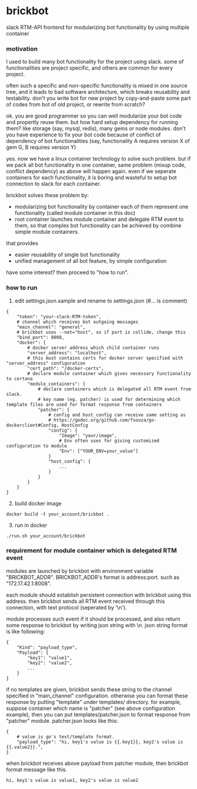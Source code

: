 # brickbot
slack RTM-API frontend for modularizing bot functionality by using multiple container


### motivation
I used to build many bot functionality for the project using slack. some of functionalities are project specific, and others are common for every project.

often such a specific and non-specific functionality is mixed in one source tree, and it leads to bad software architecture, which breaks reusability and testability. don't you write bot for new project by copy-and-paste some part of codes from bot of old project, or rewrite from scratch? 

ok. you are good programmer so you can well modularize your bot code and propertly reuse them. but how hard setup dependency for running them? like storage (say, mysql, redis), many gems or node modules. don't you have experience to fix your bot code because of conflict of dependency of bot functionalities (say, functionality A requires version X of gem G, B requires version Y)

yes. now we have a linux container technology to solve such problem. but if we pack all bot functionality in one container, same problem (mixup code, conflict dependency) as above will happen again. even if we seperate containers for each functionality, it is boring and wasteful to setup bot connection to slack for each container. 

brickbot solves these problem by:
- modularizing bot functionality by container each of them represent one functionality (called module container in this doc)
- root container launches module container and delegate RTM event to them, so that complex bot functionality can be achieved by combine simple module containers.

that provides
- easier reusability of single bot functionality
- unified management of all bot feature, by simple configuration

have some interest? then proceed to "how to run".


### how to run
1. edit settings.json.sample and rename to settings.json (#... is comment)
```
{
	"token": "your-slack-RTM-token",
	# channel which receives bot outgoing messages
	"main_channel": "general",
	# brickbot uses --net="host", so if port is collide, change this
	"bind_port": 8008,
	"docker": {
		# docker server address which child container runs
		"server_address": "localhost",
		# this must contains certs for docker server specified with "server_address" configuration
		"cert_path": "/docker-certs",
		# declare module container which gives necessary functionality to cortana
		"module_containers": {
			# declare containers which is delegated all RTM event from slack.
			# key name (eg. patcher) is used for determining which template files are used for format response from containers
			"patcher": {
				# config and host_config can receive same setting as
				# https://godoc.org/github.com/fsouza/go-dockerclient#Config, HostConfig
				"config": {
					"Image": "your/image",
					# Env often uses for giving customized configuration to module
					"Env": ["YOUR_ENV=your_value"]
				}
				"host_config": {
					...
				}
			}
		}
	}
}
```

2. build docker image 
```
docker build -t your_account/brickbot .
```

3. run in docker
```
./run.sh your_account/brickbot
```


### requirement for module container which is delegated RTM event
modules are launched by brickbot with environment variable "BRICKBOT_ADDR". 
BRICKBOT_ADDR's format is address:port. such as "172.17.42.1:8008". 

each module should establish persistent connection with brickbot using this address.
then brickbot sends all RTM event received through this connection, with text protocol (seperated by '\n').

module processes such event if it should be processed, and also return some response to brickbot by writing json string with \n.
json string format is like following: 
```
{
	"Kind": "payload_type",
	"Payload": {
		"key1": "value1",
		"key2": "value2",
		...
	}
}
```

if no templates are given, brickbot sends these string to the channel specified in "main_channel" configuration.
otherwise you can format these response by putting "template" under templates/ directory.
for example, suppose container which name is "patcher" (see above configuration example), then you can put templates/patcher.json to format response from "patcher" module.
patcher.json looks like this:
```
{
	# value is go's text/template format.
	"payload_type": "hi, key1's value is {{.key1}}, key2's value is {{.value2}}.",
}
```
when brickbot receives above payload from patcher module, then brickbot format message like this.
```
hi, key1's value is value1, key2's value is value2
```


